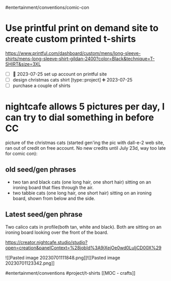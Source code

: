 #entertainment/conventions/comic-con

# Use printful print on demand site to create custom printed t-shirts
https://www.printful.com/dashboard/custom/mens/long-sleeve-shirts/mens-long-sleeve-shirt-gildan-2400?color=Black&technique=T-SHIRT&size=3XL
- [ ] 🛫 2023-07-25 set up account on printful site
- [ ] design christmas cats shirt [type::project] ➕ 2023-07-25
- [ ] purchase a couple of shirts

# nightcafe allows 5 pictures per day, I can try to dial something in before CC

picture of the christmas cats (started gen'ing the pic with dall-e-2 web site, ran out of credit on free account.  No new credits until July 23d, way too late for comic con):

## old seed/gen phrases
* two tan and black cats (one long hair, one short hair) sitting on an ironing board that flies through the air.
* two tabbie cats (one long hair, one short hair) sitting on an ironing board, shown from below and the side.


## Latest seed/gen phrase

Two calico cats in profile(both tan, white and black).  Both are sitting on an ironing board looking over the front of the board.

https://creator.nightcafe.studio/studio?open=creation&panelContext=%28jobId%3A9jXejOe0wd0LuIjCD00X%29


![[Pasted image 20230701111848.png]]![[Pasted image 20230701123342.png]]

#entertainment/conventions
#project/t-shirts
[[MOC - crafts]]